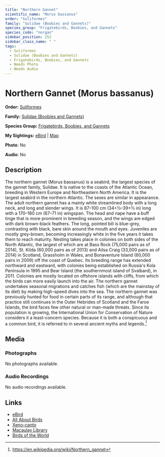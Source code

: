 ```yaml
---
title: "Northern Gannet"
scientific_name: "Morus bassanus"
order: "Suliformes"
family: "Sulidae (Boobies and Gannets)"
species_group: "Frigatebirds, Boobies, and Gannets"
species_code: "norgan"
sidebar_position: 252
sidebar_class_name: " "
tags: 
  - Suliformes
  - Sulidae (Boobies and Gannets)
  - Frigatebirds, Boobies, and Gannets
  - Needs Photo
  - Needs Audio
---
```


# Northern Gannet (Morus bassanus)

**Order:** [Suliformes](/tags/suliformes)

**Family:** [Sulidae (Boobies and Gannets)](/tags/sulidae-boobies-and-gannets)

**Species Group:** [Frigatebirds, Boobies, and Gannets](/tags/frigatebirds-boobies-and-gannets)

**My Sightings:** [eBird](https://ebird.org/lifelist?r=world&time=life&spp=norgan) | [Map](/map?species_code=norgan)

**Photo**: No 

**Audio**: No

## Description
The northern gannet (Morus bassanus) is a seabird, the largest species of the gannet family, Sulidae. It is native to the coasts of the Atlantic Ocean, breeding in Western Europe and Northeastern North America. It is the largest seabird in the northern Atlantic. The sexes are similar in appearance. The adult northern gannet has a mainly white streamlined body with a long neck, and long and slender wings. It is 87–100 cm (34+1⁄2–39+1⁄2 in) long with a 170–180 cm (67–71 in) wingspan. The head and nape have a buff tinge that is more prominent in breeding season, and the wings are edged with dark brown-black feathers. The long, pointed bill is blue-grey, contrasting with black, bare skin around the mouth and eyes. Juveniles are mostly grey-brown, becoming increasingly white in the five years it takes them to reach maturity.
Nesting takes place in colonies on both sides of the North Atlantic, the largest of which are at Bass Rock (75,000 pairs as of 2014), St. Kilda (60,000 pairs as of 2013) and Ailsa Craig (33,000 pairs as of 2014) in Scotland, Grassholm in Wales, and Bonaventure Island (60,000 pairs in 2009) off the coast of Quebec. Its breeding range has extended northward and eastward, with colonies being established on Russia's Kola Peninsula in 1995 and Bear Island (the southernmost island of Svalbard), in 2011. Colonies are mostly located on offshore islands with cliffs, from which the birds can more easily launch into the air. The northern gannet undertakes seasonal migrations and catches fish (which are the mainstay of its diet) by making high-speed dives into the sea.
The northern gannet was previously hunted for food in certain parts of its range, and although that practice still continues in the Outer Hebrides of Scotland and the Faroe Islands, the bird faces few other natural or man-made threats. Since its population is growing, the International Union for Conservation of Nature considers it a least-concern species. Because it is both a conspicuous and a common bird, it is referred to in several ancient myths and legends.[^1]

[^1]: https://en.wikipedia.org/wiki/Northern_gannet

## Media
### Photographs
No photographs available.

### Audio Recordings
No audio recordings available.

## Links
* [eBird](https://ebird.org/species/norgan) 
* [All About Birds](https://www.allaboutbirds.org/guide/norgan) 
* [Xeno-canto](https://www.xeno-canto.org/species/morus-bassanus) 
* [Macaulay Library](https://search.macaulaylibrary.org/catalog?taxonCode=norgan&sort=rating_rank_desc)
* [Birds of the World](https://birdsoftheworld.org/bow/species/norgan)

